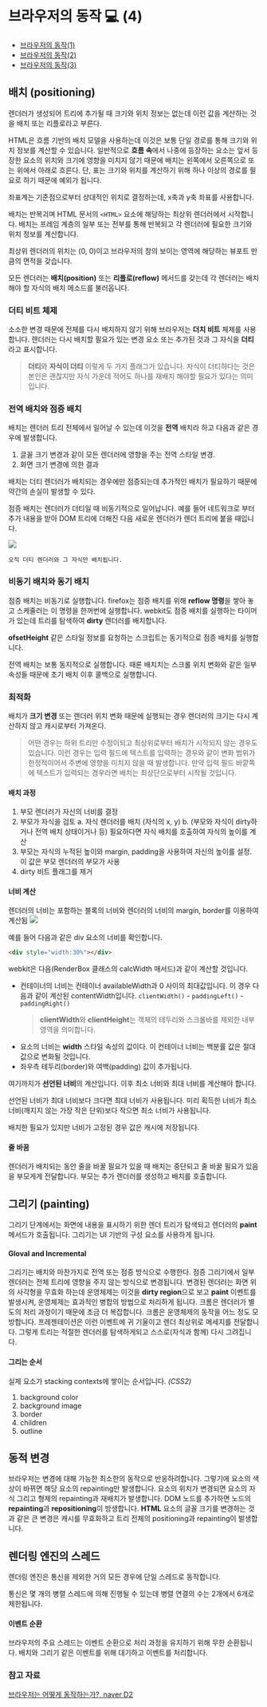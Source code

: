 # 브라우저의 동작 💻 (4)

- [브라우저의 동작(1)](https://github.com/lee7198/LL11_CS/blob/main/internet/Browser's%20work(1).md)
- [브라우저의 동작(2)](https://github.com/lee7198/LL11_CS/blob/main/internet/Browser's%20work(2).md)
- [브라우저의 동작(3)](https://github.com/lee7198/LL11_CS/blob/main/internet/Browser's%20work(3).md)

## 배치 (positioning)

렌더러가 생성되어 트리에 추가될 때 크기와 위치 정보는 없는데 이런 값을 계산하는 것을 배치 또는 리플로라고 부른다.

HTML은 흐름 기반의 배치 모델을 사용하는데 이것은 보통 단일 경로를 통해 크기와 위치 정보를 계산할 수 있습니다. 일반적으로 **흐름 속**에서 나중에 등장하는 요소는 앞서 등장한 요소의 위치와 크기에 영향을 미치지 않기 때문에 배치는 왼쪽에서 오른쪽으로 또는 위에서 아래로 흐른다. 단, 표는 크기와 위치를 계산하기 위해 하나 이상의 경로를 필요로 하기 때문에 예외가 됩니다.

좌표계는 기준점으로부터 상대적인 위치로 결정하는데, x축과 y축 좌표를 사용합니다.

배치는 반복괴며 HTML 문서의 ``<HTML>`` 요소에 해당하는 최상위 렌더러에서 시작합니다. 배치는 프레임 계층의 일부 또는 전부를 통해 반복되고 각 렌더러에 필요한 크기와 위치 정보를 계산합니다.

최상위 렌더러의 위치는 (0, 0)이고 브라우저의 창의 보이는 영역에 해당하는 뷰포트 만큼의 면적을 갖습니다.

모든 렌더러는 **배치(position)** 또는 **리플로(reflow)** 메서드를 갖는데 각 렌더러는 배치해야 할 자식의 배치 메소드를 불러옵니다.

### 더티 비트 체제
소소한 변경 때문에 전체를 다시 배치하지 않기 위해 브라우저는 **더치 비트** 체제를 사용합니다. 렌더러는 다시 배치할 필요가 있는 변경 요소 또는 추가된 것과 그 자식을 **더티**라고 표시합니다.

> **더티**와 **자식이 더티** 이렇게 두 가지 플래그가 있습니다. 자식이 더티하다는 것은 본인은 괜찮지만 자식 가운데 적어도 하나를 재배치 해야할 필요가 있다는 의미입니다.

### 전역 배치와 점증 배치
배치는 렌더러 트리 전체에서 일어날 수 있는데 이것을 **전역** 배치라 하고 다음과 같은 경우에 발생합니다.

1. 글꼴 크기 변경과 같이 모든 렌더러에 영향을 주는 전역 스타일 변경.
2. 화면 크기 변경에 의한 결과

배치는 더티 렌더러가 배치되는 경우에만 점증되는데 추가적인 배치가 필요하기 때문에 약간의 손실이 발생할 수 있다.

점증 배치는 렌더러가 더티일 때 비동기적으로 일어납니다. 예를 들어 네트워크로 부터 추가 내용을 받아 DOM 트리에 더해진 다음 새로운 렌더러가 렌더 트리에 붙을 때입니다.

![](https://velog.velcdn.com/images/lee7198/post/9580563d-3fa6-4c31-8e44-7ee978837d4d/image.png)

	오직 더티 렌더러와 그 자식만 배치됩니다.
    
### 비동기 배치와 동기 배치
점증 배치는 비동기로 실행합니다. firefox는 점증 배치를 위해 **reflow 명령**을 쌓아 놓고 스케줄러는 이 명령을 한꺼번에 실행합니다. webkit도 점증 배치를 실행하는 타이머가 있는데 트리를 탐색하여 **dirty** 렌더러를 배치합니다.

**ofsetHeight** 같은 스타일 정보를 요청하는 스크립트는 동기적으로 점증 배치를 실행합니다.

전역 배치는 보통 동지적으로 실행합니다.
때론 배치치는 스크롤 위치 변화와 같은 일부 속성들 때문에 초기 배치 이후 콜백으로 실행합니다.

### 최적화
배치가 **크기 변경** 또는 렌더러 위치 변화 때문에 실행되는 경우 렌더러의 크기는 다시 계산하지 않고 캐시로부터 가져온다.
> 어떤 경우는 하위 트리만 수정이되고 최상위로부터 배치가 시작되지 않는 경우도 있습니다. 이런 경우는 입력 필드에 텍스트를 입력하는 경우와 같이 변화 범위가 한정적이어서 주변에 영향을 미치지 않을 때 발생합니다. 만약 입력 필드 바깥쪽에 텍스트가 입력되는 경우라면 배치는 최상단으로부터 시작될 것입니다.

#### 배치 과정
1. 부모 렌더러가 자신의 너비를 결정
2. 부모가 자식을 검토
	a. 자식 렌더러를 배치 (자식의 x, y)
    b. (부모와 자식이 dirty하거나 전역 배치 상태이거나 등) 필요하다면 자식 배치를 호출하여 자식의 높이를 계산
3. 부모는 자식의 누적된 높이와 margin, padding을 사용하여 자신의 높이를 설정. 이 값은 부모 렌더러의 부모가 사용
4. dirty 비트 플래그를 제거

#### 너비 계산
렌더러의 너비는 포함하는 블록의 너비와 렌더러의 너비의 margin, border를 이용하여 계산됨
![](https://velog.velcdn.com/images/lee7198/post/bb3b711d-126c-4dee-96ca-dd76a85f7c53/image.png)

예를 들어 다음과 같은 div 요소의 너비를 확인합니다.

``` html
<div style="width:30%"></div>
```

webkit은 다음(RenderBox 클래스의 calcWidth 매서드)과 같이 계산할 것입니다.
- 컨테이너의 너비는 컨테이너 availableWidth과 0 사이의 최대값입니다. 이 경우 다음과 같이 계산된 contentWidth입니다.
	``clientWidth()`` - ``paddingLeft()`` - ``paddingRight()``
    > **clientWidth**와 **clientHeight**는 객체의 테두리와 스크롤바를 제외한 내부 영역을 의미합니다.
- 요소의 너비는 **width** 스타일 속성의 값이다. 이 컨테이너 너비는 백분률 값은 절대 값으로 변화될 것입니다.
- 좌우측 테두리(border)와 여백(padding) 값이 추가됩니다.

여기까지가 **선언된 너비**의 계산입니다. 이후 최소 너비와 최대 너비를 계산해야 합니다.

선언된 너비가 최대 너비보다 크다면 최대 너비가 사용됩니다. 미리 획득한 너비가 최소 너비(깨지지 않는 가장 작은 단위)보다 작으면 최소 너비가 사용됩니다.

배치한 필요가 있지만 너비가 고정된 경우 값은 캐시에 저장됩니다.

#### 줄 바꿈
렌더러가 배치되는 동안 줄을 바꿀 필요가 있을 때 배치는 중단되고 줄 바꿀 필요가 있음을 부모게게 전달합니다. 부모는 추가 렌더러를 생성하고 배치를 호출합니다.

## 그리기 (painting)

그리기 단계에서는 화면에 내용을 표시하기 위한 렌더 트리가 탐색되고 렌더러의 **paint** 메서드가 호출됩니다. 그리기는 UI 기반의 구성 요소를 사용하게 됩니다.

#### Gloval and Incremental
그리기는 배치와 마찬가지로 전역 또는 점증 방식으로 수행한다. 점증 그리기에서 일부 렌더러는 전체 트리에 영향을 주지 않는 방식으로 변경됩니다. 변경된 렌더러는 화면 위의 사각형을 무효화 하는데 운영체제는 이것을 **dirty region**으로 보고 **paint** 이벤트를 발생시켜, 운영체제는 효과적인 병합의 방법으로 처리하게 됩니다. 크롬은 렌더러가 별도의 처리 과정이기 때문에 조금 더 복잡합니다. 크롬은 운영체제의 동작을 어느 정도 모방합니다. 프레젠테이션은 이런 이벤트에 귀 기울이고 렌더 최상위로 메세지를 전달합니다. 그렇게 트리는 적절한 렌더러를 탐색하게되고 스스로(자식과 함께) 다시 그려집니다.

#### 그리는 순서
실제 요소가 stacking contexts에 쌓이는 순서입니다. _(CSS2)_

1. background color
2. background image
3. border
4. children
5. outline

## 동적 변경
브라우저는 변경에 대해 가능한 최소한의 동작으로 반응하려합니다. 그렇기에 요소의 색상이 바뀌면 해당 요소의 repainting만 발생합니다. 요소의 위치가 변경되면 요소의 자식 그리고 형제의 repainting과 재배치가 발생합니다. DOM 노드를 추가하면 노드의 **repainting**과 **repositioning**이 방생합니다. **HTML** 요소의 글꼴 크기를 변경하는 것과 같은 큰 변경은 캐시를 무효화하고 트리 전체의 positioning과 repainting이 발생합니다.

## 렌더링 엔진의 스레드
렌더링 엔진은 통신을 제외한 거의 모든 경우에 단일 스레드로 동작합니다. 

통신은 몇 개의 병렬 스레드에 의해 진행될 수 있는데 병렬 연결의 수는 2개에서 6개로 제한됩니다.

#### 이벤트 순환
브라우저의 주요 스레드는 이벤트 순환으로 처리 과정을 유지하기 위해 무한 순환됩니다. 배치와 그리기 같은 이벤트를 위해 대기하고 이벤트를 처리합니다.


### 참고 자료
[브라우저는 어떻게 동작하는가?, naver D2](https://d2.naver.com/helloworld/59361)
